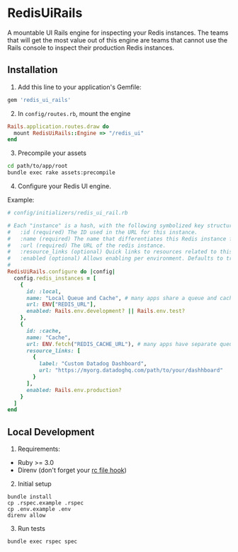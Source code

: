 # RedisUiRails

A mountable UI Rails engine for inspecting your Redis instances. The teams that will get the most value out of this engine are teams that cannot use the Rails console to inspect their production Redis instances.

## Installation

1. Add this line to your application's Gemfile:

```ruby
gem 'redis_ui_rails'
```

2. In `config/routes.rb`, mount the engine

```ruby
Rails.application.routes.draw do
  mount RedisUiRails::Engine => "/redis_ui"
end
```

3. Precompile your assets

```bash
cd path/to/app/root
bundle exec rake assets:precompile
```

4. Configure your Redis UI engine.

Example:

```ruby
# config/initializers/redis_ui_rail.rb

# Each "instance" is a hash, with the following symbolized key structure:
#   :id (required) The ID used in the URL for this instance.
#   :name (required) The name that differentiates this Redis instance from others.
#   :url (required) The URL of the redis instance.
#   :resource_links (optional) Quick links to resources related to this instance.
#   :enabled (optional) Allows enabling per environment. Defaults to true.
#
RedisUiRails.configure do |config|
  config.redis_instances = [
    {
      id: :local,
      name: "Local Queue and Cache", # many apps share a queue and cache Redis locally
      url: ENV["REDIS_URL"],
      enabled: Rails.env.development? || Rails.env.test?
    },
    {
      id: :cache,
      name: "Cache",
      url: ENV.fetch("REDIS_CACHE_URL"), # many apps have separate queue and cache Redis instances in production
      resource_links: [
        {
          label: "Custom Datadog Dashboard",
          url: "https://myorg.datadoghq.com/path/to/your/dashhboard"
        }
      ],
      enabled: Rails.env.production?
    }
  ]
end
```

## Local Development

1. Requirements:

- Ruby >= 3.0
- Direnv (don't forget your [rc file hook](https://direnv.net/docs/installation.html))

2. Initial setup

```
bundle install
cp .rspec.example .rspec
cp .env.example .env
direnv allow
```

3. Run tests

```
bundle exec rspec spec
```
